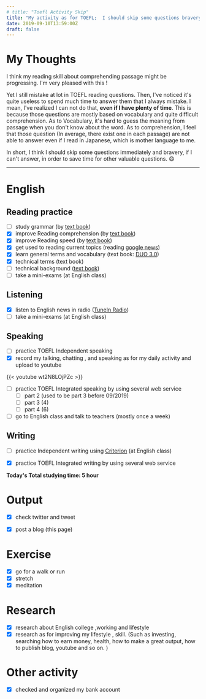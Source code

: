 ```yaml
---
# title: "Toefl Activity Skip"
title: "My activity as for TOEFL;  I should skip some questions bravery. 9/10/2019"
date: 2019-09-10T13:59:00Z
draft: false
---
```


# My Thoughts

I think my reading skill about comprehending passage might be progressing. I'm very pleased with this !

Yet I still mistake at lot in TOEFL reading questions.  Then, I've noticed it's quite useless to spend much time to answer them that I always mistake. I mean, I've realized I can not do that, **even if I have plenty of time**. This is because those questions are mostly based on vocabulary and quite difficult comprehension. As to Vocabulary, it's hard to guess the meaning from passage when you don't know about the word. As to comprehension, I feel that those question (In average, there exist one in each passage) are not able to answer even if I read in Japanese, which is mother language to me. 

In short, I think I should skip some questions immediately and bravery, if I can't answer, in order to save time for other valuable questions. 😄













------



# English

## Reading practice

- [ ] study grammar (by [text book](https://www.amazon.co.jp/dp/4896808371/))
- [x] improve Reading  comprehension (by [text book](https://www.amazon.co.jp/dp/4010323310/))
- [x] improve Reading speed (by [text book](https://www.amazon.co.jp/dp/4862902014/))
- [x] get used to reading current topics (reading [google news](https://news.google.com/))
- [x] learn general terms and  vocabulary (text book: [DUO 3.0](https://www.amazon.co.jp/dp/4900790052/))
- [x] technical terms (text book)
- [ ] technical background ([text book](https://www.amazon.co.jp/dp/B010F8HNT2/))
- [ ] take a mini-exams (at English class)

## Listening

- [x] listen to English news in radio ([TuneIn Radio](https://tunein.com))
- [ ] take a mini-exams (at English class)

## Speaking

- [ ] practice TOEFL Independent speaking
- [x] record my talking, chatting , and speaking as for my daily activity and upload to youtube

{{< youtube wt2N8LOjPZc >}}

- [ ] practice TOEFL Integrated speaking  by using several web service
  - [ ] part 2 (used to be part 3 before 09/2019)
  - [ ] part 3 (4)
  - [ ] part 4 (6)
- [ ] go to English class and talk to teachers (mostly once a week)

## Writing

- [ ] practice Independent writing using [Criterion](https://criterion.ets.org/criterion/default.aspx) (at English class)
- [x] practice TOEFL Integrated writing by using several web service



**Today's Total studying time:   5   hour**



# Output

- [x] check twitter and tweet
- [x] post a blog (this page)



# Exercise

- [x] go for a walk or run
- [x] stretch
- [x] meditation

# Research

- [x] research about English college ,working and lifestyle
- [x] research as for improving my lifestyle , skill. (Such as investing, searching how to earn money, health, how to make a great output, how to publish blog, youtube and so on. )

# Other activity

- [x] checked and organized my bank account

